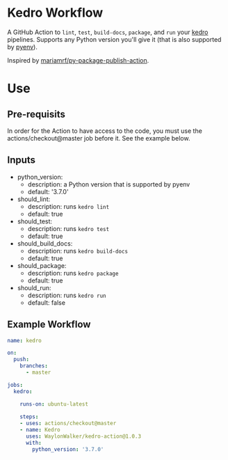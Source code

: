 # Kedro Workflow

A GitHub Action to `lint`, `test`, `build-docs`, `package`, and `run` your [kedro](https://github.com/quantumblacklabs/kedro) pipelines. Supports any Python version you'll give it (that is also supported by [pyenv](https://github.com/pyenv/pyenv)). 

Inspired by [mariamrf/py-package-publish-action](https://github.com/mariamrf/py-package-publish-action).

# Use

## Pre-requisits

In order for the Action to have access to the code, you must use the actions/checkout@master job before it. See the example below.

## Inputs

* python_version:
    * description: a Python version that is supported by pyenv
    * default: '3.7.0'
* should_lint:
    * description: runs `kedro lint`
    * default: true
* should_test:
    * description: runs `kedro test`
    * default: true
* should_build_docs:
    * description: runs `kedro build-docs`
    * default: true
* should_package:
    * description: runs `kedro package`
    * default: true
* should_run:
    * description: runs `kedro run`
    * default: false

## Example Workflow

``` yaml
name: kedro

on:
  push:
    branches:
      - master

jobs:
  kedro:

    runs-on: ubuntu-latest
    
    steps:
    - uses: actions/checkout@master
    - name: Kedro
      uses: WaylonWalker/kedro-action@1.0.3
      with:
        python_version: '3.7.0'
```
